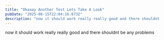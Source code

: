 ```yaml
---
title: "Okaaay Another Test Lets Take A Look"
pubDate: "2025-08-15T22:04:16.873Z"
description: "now it should work really really good and there shouldnt be any problems..."
---
```


now it should work really really good and there shouldnt be any problems